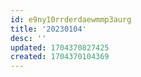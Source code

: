 ```yaml
---
id: e9ny10rrderdaewmmp3aurg
title: '20230104'
desc: ''
updated: 1704370827425
created: 1704370104369
---
```




